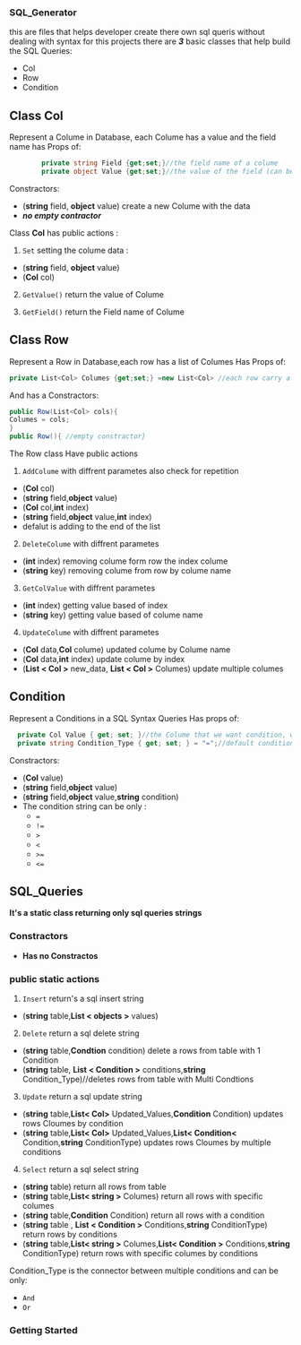 ### SQL_Generator
this are files that helps developer create there own sql queris without dealing with syntax
for this projects there are ***3*** basic classes that help build the SQL Queries:
- Col
- Row
- Condition

## Class **Col** 
Represent a Colume in Database, each Colume has a value and the field name
has Props of:
```C#
        private string Field {get;set;}//the field name of a colume
        private object Value {get;set;}//the value of the field (can be any value)
```

Constractors: 
- (**string** field, **object** value) create a new Colume with the data
- ***no empty contractor***

Class **Col** has public actions :

1. ```Set``` setting the colume data :
  - (**string** field, **object** value) 
  - (**Col** col)
  
2. ```GetValue()``` return the value of Colume

3. ```GetField()``` return the Field name of Colume

## Class **Row** 
Represent a Row in Database,each row has a list of Columes
Has Props of:
```C#
private List<Col> Columes {get;set;} =new List<Col> //each row carry a list of columes
```
And has a Constractors:
```C#
public Row(List<Col> cols){
Columes = cols;
}
public Row(){ //empty constractor}
```
The Row class Have public actions
1. ```AddColume``` with diffrent parametes also check for repetition
- (**Col** col) 
- (**string** field,**object** value)
- (**Col** col,**int** index)
- (**string** field,**object** value,**int** index)
- defalut is adding to the end of the list

2. ```DeleteColume``` with diffrent parametes
- (**int** index) removing colume form row the index colume
- (**string** key) removing colume from row by colume name

3. ```GetColValue``` with diffrent parametes
- (**int** index) getting value based of index
- (**string** key) getting value based of colume name

4. ```UpdateColume``` with diffrent parametes
- (**Col** data,**Col** colume) updated colume by Colume name
- (**Col** data,**int** index) update colume by index
- (**List < Col >** new_data, **List < Col >** Columes) update multiple columes

## Condition
Represent a Conditions in a SQL Syntax Queries
Has props of:
```C#
  private Col Value { get; set; }//the Colume that we want condition, with the value we want to check
  private string Condition_Type { get; set; } = "=";//default condition is equal
```
Constractors:
 - (**Col** value)
 - (**string** field,**object** value)
 - (**string** field,**object** value,**string** condition)
 - The condition string can be only :
    - `=`
    - `!=`
    - `>`
    - `<`
    - `>=`
    - `<=`
    
## SQL_Queries

**It's a static class returning only sql queries strings**
### Constractors
 - **Has no Constractos**

### public static actions
1. `Insert` return's a sql insert string
  - (**string** table,**List < objects >** values)

2. `Delete` return a sql delete string
  - (**string** table,**Condtion** condition) delete a rows from table with 1 Condition
  - (**string** table, **List < Condition >** conditions,**string** Condition_Type)//deletes rows from table with Multi Condtions

3. `Update` return a sql update string
 - (**string** table,**List< Col>** Updated_Values,**Condition** Condition) updates rows  Cloumes by condition
 - (**string** table,**List< Col>** Updated_Values,**List< Condition<** Condition,**string** ConditionType) updates rows  Cloumes by multiple conditions

4. `Select` return a sql select string
  - (**string** table) return all rows from table
  - (**string** table,**List< string >** Columes) return all rows with specific columes
  - (**string** table,**Condition** Condition) return all rows with a condition
  - (**string** table , **List < Condition >** Conditions,**string** ConditionType) return rows by conditions
  - (**string** table,**List< string >** Columes,**List< Condition >** Conditions,**string** ConditionType) return rows with specific columes by conditions
  

 Condition_Type is the connector between multiple conditions and can be only:
 - `And`
 - `Or` 

### Getting Started
